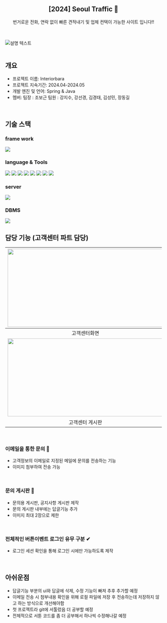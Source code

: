 <div align="center">
<h2>[2024] Seoul Traffic 🚗</h2>
번거로운 전화, 연락 없이 빠른 견적내기 및 업체 컨택이 가능한 사이트 입니다!!<br> 
</div>
<br/>
<br/>

![설명 텍스트](src/main/webapp/resources/inbahead.png)
<br/>
<br/>

## 개요
- 프로젝트 이름: Interiorbara
- 프로젝트 지속기간: 2024.04-2024.05
- 개발 엔진 및 언어: Spring & Java
- 멤버: 팀장 : 조보근 팀원 : 강지수, 강선경, 김경태, 김성민, 장동길
<br/>


## 기술 스택

### frame work
<img src="https://img.shields.io/badge/Spring-6DB33F?style=flat-square&logo=Spring&logoColor=white"/>

### language & Tools
<img src="https://img.shields.io/badge/java-007396?style=flat-square&logo=java&logoColor=white"/> <img src="https://img.shields.io/badge/HTML5-E34F26?style=flat-square&logo=html5&logoColor=white"/> <img src="https://img.shields.io/badge/CSS-1572B6?style=flatsquare&logo=css3&logoColor=white"/> <img src="https://img.shields.io/badge/jQuery-0769AD?style=flat-square&logo=jQuery&logoColor=white"/> <img src="https://img.shields.io/badge/Python-3776AB?style=flat-square&logo=Python&logoColor=white"/> <img src="https://img.shields.io/badge/Selenium-43B02A?style=flat-square&logo=Selenium&logoColor=white"/> <img src="https://img.shields.io/badge/JavaScript-F7DF1E?style=flat-square&logo=JavaScript&logoColor=black"/> 
<a href="https://github.com/Hun-Se"><img src="https://img.shields.io/badge/GitHub-181717?style=flat-square&logo=GitHub&logoColor=white"/></a>

### server 
<img src="https://img.shields.io/badge/apachetomcat-E34F26?style=flat-square&logo=apachetomcat&logoColor=white"/>

### DBMS
<img src="https://img.shields.io/badge/ORACLE-F80000?style=flat-square&logo=oracle&logoColor=white"/>
<br/>

## 담당 기능 (고객센터 파트 담당)

|<img src="src/main/webapp/resources/bara-cshome.png" width="500" height="250"/>|<img src="src/main/webapp/resources/bara-csmail.png" width="500" height="250"/>|
|:---:|:---:|
|고객센터화면|이메일문의|
|<img src="src/main/webapp/resources/bara-cs content.png" width="500" height="250"/>|<img src="src/main/webapp/resources/bara-cs reply.png" width="500" height="250"/>|
|고객센터 게시판|게시판 답글|
<br/>

### 이메일을 통한 문의 📧
- 고객정보의 이메일로 지정된 메일에 문의를 전송하는 기능 
- 이미지 첨부하여 전송 가능
<br/>

### 문의 게시판 📢
- 문의용 게시판, 공지사항 게시판 제작
- 문의 게시판 내부에는 답글기능 추가
- 이미지 최대 2장으로 제한
<br/>

### 전체적인 버튼이벤트 로그인 유무 구분 ✔
- 로그인 세션 확인을 통해 로그인 시에만 가능하도록 제작
<br/>

## 아쉬운점

- 답글기능 부분의 ui와 답글에 삭제, 수정 기능이 빠져 추후 추가할 예정
- 이메일 전송 시 첨부내용 확인을 위해 로컬 파일에 저장 후 전송하는데 저장하지 않고 하는 방식으로 개선해야함
- 첫 프로젝트라 git에 서툴렀음 더 공부할 예정
- 전체적으로 서툰 코드를 좀 더 공부해서 하나씩 수정해나갈 예정
